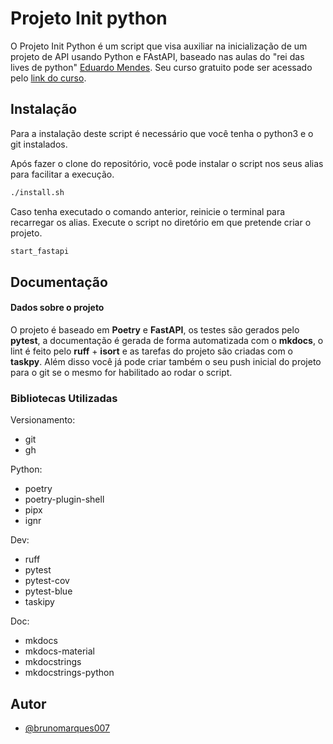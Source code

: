 # Projeto Init python

O Projeto Init Python é um script que visa auxiliar na inicialização de um projeto de API usando Python e FAstAPI, baseado nas aulas do "rei das lives de python" [Eduardo Mendes](https://github.com/dunossauro). Seu curso gratuito pode ser acessado pelo [link do curso](https://fastapidozero.dunossauro.com/).


## Instalação

Para a instalação deste script é necessário que você tenha o python3 e o git instalados.


Após fazer o clone do repositório, você pode instalar o script nos seus alias para facilitar a execução.

```bash
./install.sh
```

Caso tenha executado o comando anterior, reinicie o terminal para recarregar os alias. Execute o script no diretório em que pretende criar o projeto.

```bash
start_fastapi
```

## Documentação

#### Dados sobre o projeto

O projeto é baseado em **Poetry** e **FastAPI**, os testes são gerados pelo **pytest**, a documentação é gerada de forma automatizada com o **mkdocs**, o lint é feito pelo **ruff** + **isort** e as tarefas do projeto são criadas com o **taskpy**. Além disso você já pode criar também o seu push inicial do projeto para o git se o mesmo for habilitado ao rodar o script.

### Bibliotecas Utilizadas

Versionamento:
 - git
 - gh

Python:
 - poetry
 - poetry-plugin-shell
 - pipx
 - ignr

Dev:
 - ruff
 - pytest
 - pytest-cov
 - pytest-blue
 - taskipy

Doc:
 - mkdocs
 - mkdocs-material
 - mkdocstrings
 - mkdocstrings-python
## Autor

- [@brunomarques007](https://www.github.com/brunomarques007)

